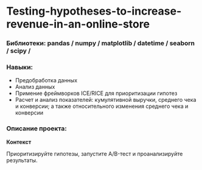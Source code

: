 # Testing-hypotheses-to-increase-revenue-in-an-online-store

### Библиотеки: pandas / numpy / matplotlib / datetime / seaborn / scipy /
### Навыки:
- Предобработка данных
- Анализ данных
- Примение фреймворков ICE/RICE для приоритизации гипотез
- Расчет и анализ показателей: кумулятивной выручки, среднего чека и конверсии; а также относительного изменения среднего чека и конверсии

### Описание проекта:

**Контекст**

Приоритизируйте гипотезы, запустите A/B-тест и проанализируйте результаты. 
